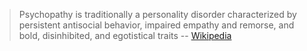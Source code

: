 > Psychopathy is traditionally a personality disorder characterized by persistent antisocial behavior, impaired empathy and remorse, and bold, disinhibited, and egotistical traits -- [Wikipedia](https://en.wikipedia.org/wiki/Psychopathy)

